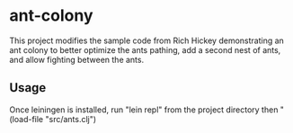 # ant-colony

This project modifies the sample code from Rich Hickey demonstrating an ant colony to better optimize the ants pathing, add a second nest of ants, and allow fighting between the ants.

## Usage

Once leiningen is installed, run "lein repl" from the project directory then "(load-file "src/ants.clj")

